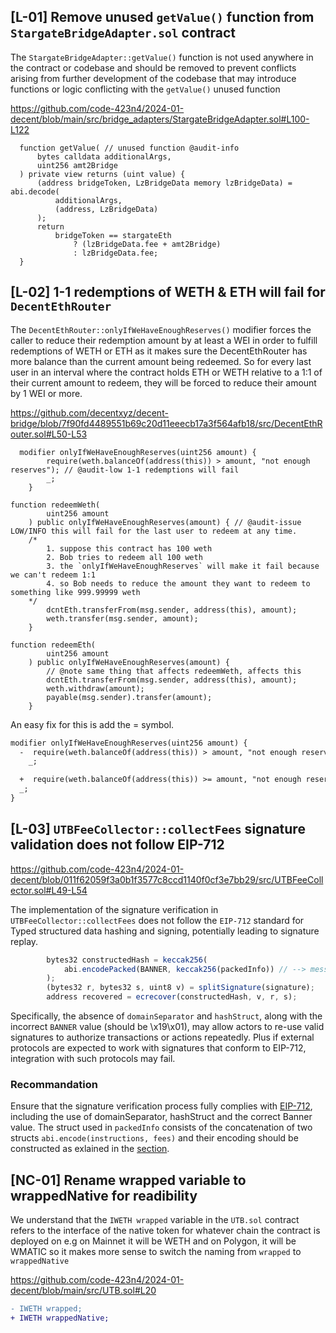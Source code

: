 ## [L-01] Remove unused `getValue()` function from `StargateBridgeAdapter.sol` contract
The `StargateBridgeAdapter::getValue()` function is not used anywhere in the contract or codebase and should be removed to prevent conflicts arising from further development of the codebase that may introduce functions or logic conflicting with the `getValue()` unused function

https://github.com/code-423n4/2024-01-decent/blob/main/src/bridge_adapters/StargateBridgeAdapter.sol#L100-L122

```solidity
  function getValue( // unused function @audit-info
      bytes calldata additionalArgs,
      uint256 amt2Bridge
  ) private view returns (uint value) {
      (address bridgeToken, LzBridgeData memory lzBridgeData) = abi.decode(
          additionalArgs,
          (address, LzBridgeData)
      );
      return
          bridgeToken == stargateEth
              ? (lzBridgeData.fee + amt2Bridge)
              : lzBridgeData.fee;
  }
```

## [L-02] 1-1 redemptions of WETH & ETH will fail for `DecentEthRouter`
The `DecentEthRouter::onlyIfWeHaveEnoughReserves()` modifier forces the caller to reduce their redemption amount by at least a WEI in order to fulfill redemptions of WETH or ETH as it makes sure the DecentEthRouter has more balance than the current amount being redeemed. So for every last user in an interval where the contract holds ETH or WETH relative to a 1:1 of their current amount to redeem, they will be forced to reduce their amount by 1 WEI or more.

https://github.com/decentxyz/decent-bridge/blob/7f90fd4489551b69c20d11eeecb17a3f564afb18/src/DecentEthRouter.sol#L50-L53

```solidity
  modifier onlyIfWeHaveEnoughReserves(uint256 amount) {
        require(weth.balanceOf(address(this)) > amount, "not enough reserves"); // @audit-low 1-1 redemptions will fail
        _;
    }
```

```solidity
function redeemWeth(
        uint256 amount
    ) public onlyIfWeHaveEnoughReserves(amount) { // @audit-issue LOW/INFO this will fail for the last user to redeem at any time.
    /*  
        1. suppose this contract has 100 weth
        2. Bob tries to redeem all 100 weth
        3. the `onlyIfWeHaveEnoughReserves` will make it fail because we can't redeem 1:1
        4. so Bob needs to reduce the amount they want to redeem to something like 999.99999 weth
    */
        dcntEth.transferFrom(msg.sender, address(this), amount);
        weth.transfer(msg.sender, amount);
    }
```

```solidity
function redeemEth(
        uint256 amount
    ) public onlyIfWeHaveEnoughReserves(amount) { 
        // @note same thing that affects redeemWeth, affects this
        dcntEth.transferFrom(msg.sender, address(this), amount);
        weth.withdraw(amount);
        payable(msg.sender).transfer(amount);
    }
```

An easy fix for this is add the = symbol.
```diff
modifier onlyIfWeHaveEnoughReserves(uint256 amount) {
  -  require(weth.balanceOf(address(this)) > amount, "not enough reserves");
    _;

  +  require(weth.balanceOf(address(this)) >= amount, "not enough reserves");
  _;
}
```

## [L-03] `UTBFeeCollector::collectFees` signature validation does not follow EIP-712

https://github.com/code-423n4/2024-01-decent/blob/011f62059f3a0b1f3577c8ccd1140f0cf3e7bb29/src/UTBFeeCollector.sol#L49-L54

The implementation of the signature verification in `UTBFeeCollector::collectFees` does not follow the `EIP-712` standard for Typed structured data hashing and signing, potentially leading to signature replay. 
```javascript
        bytes32 constructedHash = keccak256(
            abi.encodePacked(BANNER, keccak256(packedInfo)) // --> message encoding does not follow EIP-712
        );
        (bytes32 r, bytes32 s, uint8 v) = splitSignature(signature);
        address recovered = ecrecover(constructedHash, v, r, s);
```
Specifically, the absence of `domainSeparator` and `hashStruct`, along with the incorrect `BANNER` value (should be \x19\x01), may allow actors to re-use valid signatures to authorize transactions or actions repeatedly. Plus if external protocols are expected to work with signatures that conform to EIP-712, integration with such protocols may fail.

### Recommandation
Ensure that the signature verification process fully complies with [EIP-712](https://eips.ethereum.org/EIPS/eip-712), including the use of domainSeparator, hashStruct and the correct Banner value. The struct used in `packedInfo` consists of the concatenation of two structs `abi.encode(instructions, fees)` and their encoding should be constructed as exlained in the [section](https://eips.ethereum.org/EIPS/eip-712#definition-of-encodetype).

## [NC-01] Rename wrapped variable to wrappedNative for readibility
We understand that the `IWETH wrapped` variable in the `UTB.sol` contract refers to the interface of the native token for whatever chain the contract is deployed on e.g on Mainnet it will be WETH and on Polygon, it will be WMATIC so it makes more sense to switch the naming from `wrapped` to `wrappedNative`

https://github.com/code-423n4/2024-01-decent/blob/main/src/UTB.sol#L20

```diff
- IWETH wrapped;
+ IWETH wrappedNative;
```